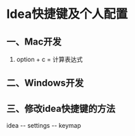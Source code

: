 # Idea快捷键及个人配置

## 一、Mac开发
1. option + c = 计算表达式


## 二、Windows开发


## 三、修改idea快捷键的方法
idea -- settings -- keymap